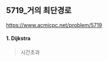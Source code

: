 ## 5719_거의 최단경로

https://www.acmicpc.net/problem/5719

#### 1. Dijkstra 
> 시간초과

```python

```